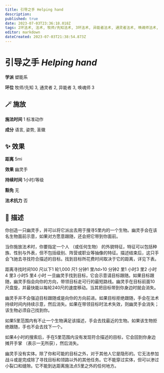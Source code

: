 ```yaml
---
title: 引导之手 Helping hand
description: 
published: true
date: 2023-07-03T23:36:18.018Z
tags: 2环法术, 法术, 牧师/先知法术, 3环法术, 异能者法术, 通灵者法术, 唤魂师法术, 塑能系
editor: markdown
dateCreated: 2023-07-03T21:38:54.873Z
---
```


# **引导之手** *Helping hand*

**学派** 塑能系 

**环位** 牧师/先知 3, 通灵者 2, 异能者 3, 唤魂师 3

## 🪄 施放

**施法时间** 1 标准动作

**成分** 语言, 姿势, 圣徽

## ✨ 效果  

**距离** 5mi 

**效果** 幽灵手 

**持续时间** 1小时/等级 

**豁免** 无

**法术抗力** 否

## 📖 描述

你创造一只幽灵手，并可以将它派出去用于搜寻5里内的一个生物。幽灵手会在该名生物面前示意，如果对方愿意跟随，还会把它带到你面前。

当你施放法术时，你要指定一个人 （或任何生物） 的外貌特征，特征可以包括种族、性别与外表，但不包括级别、阵营或职业等抽像的特征。描述结束后，这只手会飞驰去寻找符合描述的目标。找到目标所花费时间取决于它的距离，详见下表。

 距离寻找时间100 尺以下1 轮1,000 尺1 分钟1 里/td>10 分钟2 里1 小时3 里2 小时4 里3 小时5 里4 小时  一旦幽灵手找到目标，它会示意请目标跟随。如果目标跟随，幽灵手指会向你的方向，带领目标走可行的最短路线。幽灵手在目标前面10尺盘旋，并最快能以每轮240尺的速度移动。当其把目标带到你身边时就会消失。

幽灵手并不会强迫目标跟随或是向你的方向前进。如果目标拒绝跟随，手会在法术持续时间内持续示意，然后消失。如果在带领目标时法术失效，则幽灵手会消失；该生物必须自己找到你。

如果5里范围内有不止一个生物满足该描述，手会去找最近的生物。如果该生物拒绝跟随，手也不会去找下一个。

如果4小时的搜索后，手在5里范围内没有发现符合描述的目标，它会回到你身边摊开手掌 （表示一无所获），然后消失。

幽灵手没有实体。除了你和可能的目标之外，对于其他人它是隐形的。它无法参加战斗或是完成除了寻找目标和领路以外的其他任务。它不能穿过实体，但可以渗过小裂口和缝隙。它不能到达距离施法点5里之外的任何地方。
    
